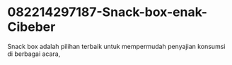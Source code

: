 # 082214297187-Snack-box-enak-Cibeber
Snack box adalah pilihan terbaik untuk mempermudah penyajian konsumsi di berbagai acara, 
